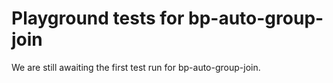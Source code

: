 # Playground tests for bp-auto-group-join
We are still awaiting the first test run for bp-auto-group-join.
